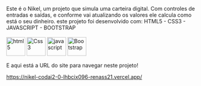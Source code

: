 Este é o Nikel, um projeto que simula uma carteira digital. 
Com controles de entradas e saídas, e conforme vai atualizando os valores 
ele calcula como está o seu dinheiro.
este projeto foi desenvolvido com:  HTML5 - CSS3 - JAVASCRIPT - BOOTSTRAP<br> 
<br> 
<img align= "center" alt= "html5" height="50" width="50" src="https://cdn.jsdelivr.net/gh/devicons/devicon/icons/html5/html5-original.svg"/> 
<img align="center" alt="Css3"  height="50" width="50" src="https://cdn.jsdelivr.net/gh/devicons/devicon/icons/css3/css3-original.svg"/>
<img align= "center" alt= "javascript"  height="50" width="50" src="https://cdn.jsdelivr.net/gh/devicons/devicon/icons/javascript/javascript-original.svg"/>
<img  align= "center" alt= "Bootstrap"  height="50" width="50" src="https://cdn.jsdelivr.net/gh/devicons/devicon/icons/bootstrap/bootstrap-original-wordmark.svg"/>
<br><br> 
E aqui está a URL do site para navegar neste projeto!

https://nikel-codai2-0-lhbcix096-renass21.vercel.app/
